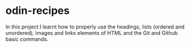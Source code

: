 # odin-recipes
In this project I learnt how to properly use the headings, lists (ordered and unordered), images and links elements of HTML and the Git and Github basic commands.